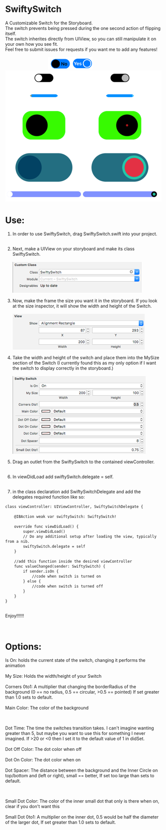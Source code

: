 # SwiftySwitch
A Customizable Switch for the Storyboard.<br>
The switch prevents being pressed during the one second action of flipping itself.<br>
The switch inherites directly from UIView, so you can still manipulate it on your own how you see fit.<br>
Feel free to submit issues for requests if you want me to add any features!<br><br>
&nbsp;&nbsp;&nbsp;&nbsp;&nbsp;&nbsp;&nbsp;&nbsp;&nbsp;&nbsp;&nbsp;&nbsp;&nbsp;&nbsp;&nbsp;&nbsp;&nbsp;&nbsp;&nbsp;&nbsp;&nbsp;&nbsp;&nbsp;&nbsp;&nbsp;&nbsp;&nbsp;&nbsp;&nbsp;&nbsp;&nbsp;&nbsp;&nbsp;&nbsp;&nbsp;![Screenshot](https://github.com/Sethmr/SwiftySwitch/blob/master/SwiftySwitch/Text.png)<br>
![Screenshot](https://github.com/Sethmr/SwiftySwitch/blob/master/SwiftySwitch/SwiftySwitches.png)<br>
# Use:<br>
1. In order to use SwiftySwitch, drag SwiftySwitch.swift into your project.<br><br>

2. Next, make a UIView on your storyboard and make its class SwiftySwitch.<br><br>
![Screenshot](https://github.com/Sethmr/SwiftySwitch/blob/master/SwiftySwitch/UIViewSetup.png)<br>

3. Now, make the frame the size you want it in the storyboard. If you look at the size inspector, it will show the width and height of the Switch.<br><br>
![Screenshot](https://github.com/Sethmr/SwiftySwitch/blob/master/SwiftySwitch/Frame.png)<br>

4. Take the width and height of the switch and place them into the MySize section of the Switch (I currently found this as my only option if I want the switch to display correctly in the storyboard.)<br><br>
![Screenshot](https://github.com/Sethmr/SwiftySwitch/blob/master/SwiftySwitch/SwiftySwitchOptions.png)<br>

5. Drag an outlet from the SwiftySwitch to the contained viewController.<br><br>

6. In viewDidLoad add swiftySwitch.delegate = self.<br><br>

7. in the class declaration add SwiftySwitchDelegate and add the delegates required function like so:
```objc
class viewController: UIViewController, SwiftySwitchDelegate {

    @IBAction weak var swiftySwitch: SwiftySwitch!

    override func viewDidLoad() {
        super.viewDidLoad()
        // Do any additional setup after loading the view, typically from a nib.
        swiftySwitch.delegate = self
    }
    
    //add this function inside the desired viewController
    func valueChanged(sender: SwiftySwitch) {
        if sender.isOn {
            //code when switch is turned on
        } else {
            //code when switch is turned off
        }
    }
}
```
<br>
Enjoy!!!!!!<br><br><br>




# Options:<br>

Is On: holds the current state of the switch, changing it performs the animation<br><br>
My Size: Holds the width/height of your Switch<br><br>
Corners 0to1: A multiplier that changing the borderRadius of the background (0 == no radius, 0.5 == circular, >0.5 == pointed) If set greater than 1.0 sets to default.<br><br>
Main Color: The color of the background<br><br><br>

Dot Time: The time the switches transition takes. I can't imagine wanting greater than 5, but maybe you want to use this for something I never imagined. If >20 or <0 then I set it to the default value of 1 in didSet.<br><br>
Dot Off Color: The dot color when off<br><br>
Dot On Color: The dot color when on<br><br>
Dot Spacer: The distance between the background and the Inner Circle on top/bottom and (left or right), small == better, If set too large than sets to default.<br><br><br>

Small Dot Color: The color of the inner small dot that only is there when on, clear if you don't want this<br><br>
Small Dot 0to1: A multiplier on the inner dot, 0.5 would be half the diameter of the larger dot, If set greater than 1.0 sets to default.

